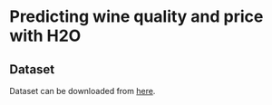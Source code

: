 # Predicting wine quality and price with H2O

## Dataset

Dataset can be downloaded from [here](https://www.kaggle.com/zynicide/wine-reviews/data).

